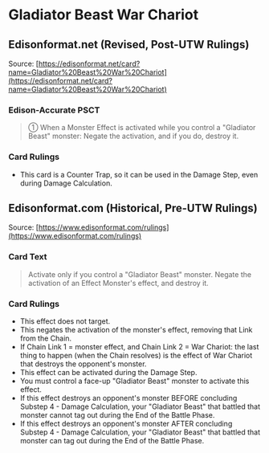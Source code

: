# Gladiator Beast War Chariot

## Edisonformat.net (Revised, Post-UTW Rulings)

Source: [https://edisonformat.net/card?name=Gladiator%20Beast%20War%20Chariot](https://edisonformat.net/card?name=Gladiator%20Beast%20War%20Chariot)

### Edison-Accurate PSCT

> ① When a Monster Effect is activated while you control a "Gladiator Beast" monster:
> Negate the activation, and if you do, destroy it.

### Card Rulings

*   This card is a Counter Trap, so it can be used in the Damage Step, even during Damage Calculation.


## Edisonformat.com (Historical, Pre-UTW Rulings)

Source: [https://www.edisonformat.com/rulings](https://www.edisonformat.com/rulings)

### Card Text

> Activate only if you control a "Gladiator Beast" monster. Negate the activation of an Effect Monster's effect, and destroy it.

### Card Rulings

*   This effect does not target.
*   This negates the activation of the monster's effect, removing that Link from the Chain.
*   If Chain Link 1 = monster effect, and Chain Link 2 = War Chariot: the last thing to happen (when the Chain resolves) is the effect of War Chariot that destroys the opponent's monster.
*   This effect can be activated during the Damage Step.
*   You must control a face-up "Gladiator Beast" monster to activate this effect.
*   If this effect destroys an opponent's monster BEFORE concluding Substep 4 - Damage Calculation, your "Gladiator Beast" that battled that monster cannot tag out during the End of the Battle Phase.
*   If this effect destroys an opponent's monster AFTER concluding Substep 4 - Damage Calculation, your "Gladiator Beast" that battled that monster can tag out during the End of the Battle Phase.


